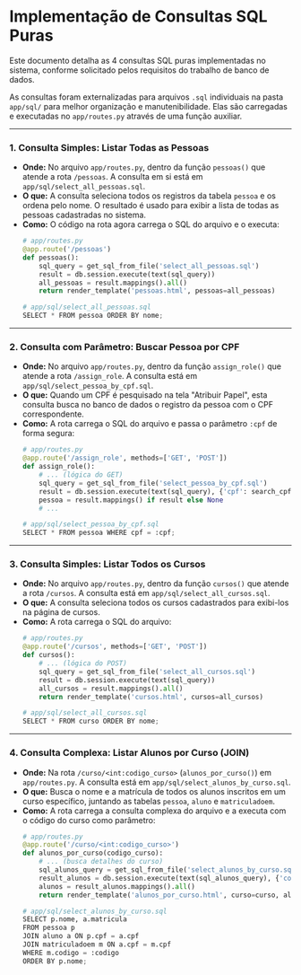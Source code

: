 # Implementação de Consultas SQL Puras

Este documento detalha as 4 consultas SQL puras implementadas no sistema, conforme solicitado pelos requisitos do trabalho de banco de dados.

As consultas foram externalizadas para arquivos `.sql` individuais na pasta `app/sql/` para melhor organização e manutenibilidade. Elas são carregadas e executadas no `app/routes.py` através de uma função auxiliar.

---

### 1. Consulta Simples: Listar Todas as Pessoas

*   **Onde:** No arquivo `app/routes.py`, dentro da função `pessoas()` que atende a rota `/pessoas`. A consulta em si está em `app/sql/select_all_pessoas.sql`.
*   **O que:** A consulta seleciona todos os registros da tabela `pessoa` e os ordena pelo nome. O resultado é usado para exibir a lista de todas as pessoas cadastradas no sistema.
*   **Como:** O código na rota agora carrega o SQL do arquivo e o executa:
    ```python
    # app/routes.py
    @app.route('/pessoas')
    def pessoas():
        sql_query = get_sql_from_file('select_all_pessoas.sql')
        result = db.session.execute(text(sql_query))
        all_pessoas = result.mappings().all()
        return render_template('pessoas.html', pessoas=all_pessoas)

    # app/sql/select_all_pessoas.sql
    SELECT * FROM pessoa ORDER BY nome;
    ```

---

### 2. Consulta com Parâmetro: Buscar Pessoa por CPF

*   **Onde:** No arquivo `app/routes.py`, dentro da função `assign_role()` que atende a rota `/assign_role`. A consulta está em `app/sql/select_pessoa_by_cpf.sql`.
*   **O que:** Quando um CPF é pesquisado na tela "Atribuir Papel", esta consulta busca no banco de dados o registro da pessoa com o CPF correspondente.
*   **Como:** A rota carrega o SQL do arquivo e passa o parâmetro `:cpf` de forma segura:
    ```python
    # app/routes.py
    @app.route('/assign_role', methods=['GET', 'POST'])
    def assign_role():
        # ... (lógica do GET)
        sql_query = get_sql_from_file('select_pessoa_by_cpf.sql')
        result = db.session.execute(text(sql_query), {'cpf': search_cpf}).first()
        pessoa = result.mappings() if result else None
        # ...

    # app/sql/select_pessoa_by_cpf.sql
    SELECT * FROM pessoa WHERE cpf = :cpf;
    ```

---

### 3. Consulta Simples: Listar Todos os Cursos

*   **Onde:** No arquivo `app/routes.py`, dentro da função `cursos()` que atende a rota `/cursos`. A consulta está em `app/sql/select_all_cursos.sql`.
*   **O que:** A consulta seleciona todos os cursos cadastrados para exibi-los na página de cursos.
*   **Como:** A rota carrega o SQL do arquivo:
    ```python
    # app/routes.py
    @app.route('/cursos', methods=['GET', 'POST'])
    def cursos():
        # ... (lógica do POST)
        sql_query = get_sql_from_file('select_all_cursos.sql')
        result = db.session.execute(text(sql_query))
        all_cursos = result.mappings().all()
        return render_template('cursos.html', cursos=all_cursos)

    # app/sql/select_all_cursos.sql
    SELECT * FROM curso ORDER BY nome;
    ```

---

### 4. Consulta Complexa: Listar Alunos por Curso (JOIN)

*   **Onde:** Na rota `/curso/<int:codigo_curso>` (`alunos_por_curso()`) em `app/routes.py`. A consulta está em `app/sql/select_alunos_by_curso.sql`.
*   **O que:** Busca o nome e a matrícula de todos os alunos inscritos em um curso específico, juntando as tabelas `pessoa`, `aluno` e `matriculadoem`.
*   **Como:** A rota carrega a consulta complexa do arquivo e a executa com o código do curso como parâmetro:
    ```python
    # app/routes.py
    @app.route('/curso/<int:codigo_curso>')
    def alunos_por_curso(codigo_curso):
        # ... (busca detalhes do curso)
        sql_alunos_query = get_sql_from_file('select_alunos_by_curso.sql')
        result_alunos = db.session.execute(text(sql_alunos_query), {'codigo': codigo_curso})
        alunos = result_alunos.mappings().all()
        return render_template('alunos_por_curso.html', curso=curso, alunos=alunos)

    # app/sql/select_alunos_by_curso.sql
    SELECT p.nome, a.matricula
    FROM pessoa p
    JOIN aluno a ON p.cpf = a.cpf
    JOIN matriculadoem m ON a.cpf = m.cpf
    WHERE m.codigo = :codigo
    ORDER BY p.nome;
    ```
